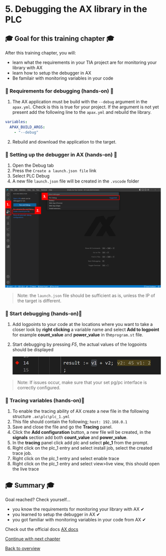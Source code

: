# 5. Debugging the AX library in the PLC

## :mortar_board: Goal for this training chapter :mortar_board:

After this training chapter, you will:

- learn what the requirements in your TIA project are for monitoring your library with AX
- learn how to setup the debugger in AX
- Be familair with monitoring variables in your code

### :raised_hands: Requirements for debugging (hands-on) :raised_hands:

1. The AX application must be build with the `--debug` argument in the `apax.yml`. Check is this is true for your project. If the argument is not yet present add the following line to the `apax.yml` and rebuild the library.

```yaml
variables:
  APAX_BUILD_ARGS:
    - "--debug"
```

2. Rebuild and download the application to the target.

### :raised_hands: Setting up the debugger in AX (hands-on) :raised_hands:

1. Open the Debug tab
2. Press the `Create a launch.json file` link
3. Select PLC Debug
4. A new file `launch.json` file will be created in the `.vscode` folder

![drawing](./assets/20230712_141214_image.png)

> Note: the `launch.json` file should be sufficient as is, unless the IP of the target is different.

### :raised_hands: Start debugging (hands-on):raised_hands:

1. Add logpoints to your code at the locations where you want to take a closer look by **right clicking** a variable name and select **Add to logpoint** for example **count_value** and **power_value** in the`program.st` file.
2. Start debugging by pressing *F5*, the actual values of the logpoints should be displayed

   ![drawing](./assets/20230712_152836_image.png)

> Note: If issues occur, make sure that your set pg/pc interface is correctly configured.

### :raised_hands: Tracing variables (hands-on):raised_hands:

1. To enable the tracing ability of AX create a new file in the following structure `.ax\plc\plc_1.yml`
2. This file should contain the following;
   ```host: 192.168.0.1```
3. Save and close the file and go the **Tracing** panel.
4. Click the **Add configuration** button, a new file will be created, in the **signals** section add both **count_value** and **power_value**.
5. In the **tracing** panel click add plc and select **plc_1** from the prompt.
6. Right click on the plc_1 entry and select install job, select the created trace job.
7. Right click on the plc_1 entry and select enable trace
8. Right click on the plc_1 entry and select view>live view, this should open the live trace

## :mortar_board: Summary :mortar_board:

Goal reached? Check yourself...

- you know the requirements for monitoring your library with AX ✔
- you learned to setup the debugger in AX ✔
- you got familiar with monitoring variables in your code from AX ✔

Check out the official docs [AX docs](https://console.simatic-ax.siemens.io/docs/ax2tia/debugging_workflow)

[Continue with next chapter](./6-oop.md)

[Back to overview](./../README.md)

